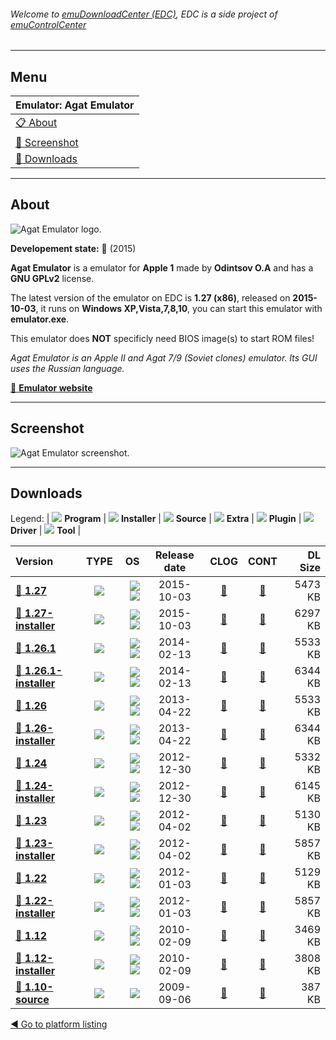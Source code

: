 ###### Welcome to [emuDownloadCenter (EDC)](https://github.com/PhoenixInteractiveNL/emuDownloadCenter/wiki/), EDC is a side project of [emuControlCenter](https://github.com/PhoenixInteractiveNL/emuControlCenter/wiki/)
***
## Menu
| **Emulator: Agat Emulator** |
|:---------|
| [:clipboard: About](#about) |
| [:sunrise: Screenshot](#screenshot) |
| [:floppy_disk: Downloads](#downloads) |
***
## About
![](https://github.com/PhoenixInteractiveNL/emuDownloadCenter/wiki/images_emulator/agat_logo_200.jpg "Agat Emulator logo.")

**Developement state:** :large_blue_circle: (2015)

**Agat Emulator** is a emulator for **Apple 1** made by **Odintsov O.A** and has a **GNU GPLv2** license.

The latest version of the emulator on EDC is **1.27 (x86)**, released on **2015-10-03**, it runs on **Windows XP,Vista,7,8,10**, you can start this emulator with **emulator.exe**.

This emulator does **NOT** specificly need BIOS image(s) to start ROM files!

_Agat Emulator is an Apple II and Agat 7/9 (Soviet clones) emulator. Its GUI uses the Russian language._

[:link: **Emulator website**](https://sourceforge.net/projects/agatemulator/)
***
## Screenshot
![](https://raw.githubusercontent.com/PhoenixInteractiveNL/emuDownloadCenter/master/hooks/agat/emulator_screen_01.jpg "Agat Emulator screenshot.")
***
## Downloads
Legend: | 
![](https://raw.githubusercontent.com/wiki/PhoenixInteractiveNL/emuDownloadCenter/images_misc/icon_program_24.png) **Program** | 
![](https://raw.githubusercontent.com/wiki/PhoenixInteractiveNL/emuDownloadCenter/images_misc/icon_installer_24.png) **Installer** | 
![](https://raw.githubusercontent.com/wiki/PhoenixInteractiveNL/emuDownloadCenter/images_misc/icon_source_code_24.png) **Source** | 
![](https://raw.githubusercontent.com/wiki/PhoenixInteractiveNL/emuDownloadCenter/images_misc/icon_extra_24.png) **Extra** | 
![](https://raw.githubusercontent.com/wiki/PhoenixInteractiveNL/emuDownloadCenter/images_misc/icon_plugin_24.png) **Plugin** | 
![](https://raw.githubusercontent.com/wiki/PhoenixInteractiveNL/emuDownloadCenter/images_misc/icon_driver_24.png) **Driver** | 
![](https://raw.githubusercontent.com/wiki/PhoenixInteractiveNL/emuDownloadCenter/images_misc/icon_tool_24.png) **Tool** | 
 
| Version | TYPE | OS | Release date | CLOG | CONT | DL Size |
|:--------|:----:|---:|:------------:|:----:|:----:|--------:|
| [:floppy_disk: **1.27**](https://github.com/PhoenixInteractiveNL/edc-repo0007/raw/master/agat/1.27.7z) | ![](https://raw.githubusercontent.com/wiki/PhoenixInteractiveNL/emuDownloadCenter/images_misc/icon_program_24.png) | ![](https://raw.githubusercontent.com/wiki/PhoenixInteractiveNL/emuDownloadCenter/images_misc/logo_windows_24.png)![](https://raw.githubusercontent.com/wiki/PhoenixInteractiveNL/emuDownloadCenter/images_misc/icon_32-bit_24.png) | 2015-10-03 | [:page_facing_up:](https://github.com/PhoenixInteractiveNL/edc-repo0007/blob/master/agat/1.27_changelog.txt) | [:mag_right:](https://github.com/PhoenixInteractiveNL/edc-repo0007/blob/master/agat/1.27_contents.txt) | 5473 KB |
| [:floppy_disk: **1.27-installer**](https://github.com/PhoenixInteractiveNL/edc-repo0007/raw/master/agat/1.27-installer.7z) | ![](https://raw.githubusercontent.com/wiki/PhoenixInteractiveNL/emuDownloadCenter/images_misc/icon_installer_24.png) | ![](https://raw.githubusercontent.com/wiki/PhoenixInteractiveNL/emuDownloadCenter/images_misc/logo_windows_24.png)![](https://raw.githubusercontent.com/wiki/PhoenixInteractiveNL/emuDownloadCenter/images_misc/icon_32-bit_24.png) | 2015-10-03 | [:page_facing_up:](https://github.com/PhoenixInteractiveNL/edc-repo0007/blob/master/agat/1.27-installer_changelog.txt) | [:mag_right:](https://github.com/PhoenixInteractiveNL/edc-repo0007/blob/master/agat/1.27-installer_contents.txt) | 6297 KB |
| [:floppy_disk: **1.26.1**](https://github.com/PhoenixInteractiveNL/edc-repo0007/raw/master/agat/1.26.1.7z) | ![](https://raw.githubusercontent.com/wiki/PhoenixInteractiveNL/emuDownloadCenter/images_misc/icon_program_24.png) | ![](https://raw.githubusercontent.com/wiki/PhoenixInteractiveNL/emuDownloadCenter/images_misc/logo_windows_24.png)![](https://raw.githubusercontent.com/wiki/PhoenixInteractiveNL/emuDownloadCenter/images_misc/icon_32-bit_24.png) | 2014-02-13 | [:page_facing_up:](https://github.com/PhoenixInteractiveNL/edc-repo0007/blob/master/agat/1.26.1_changelog.txt) | [:mag_right:](https://github.com/PhoenixInteractiveNL/edc-repo0007/blob/master/agat/1.26.1_contents.txt) | 5533 KB |
| [:floppy_disk: **1.26.1-installer**](https://github.com/PhoenixInteractiveNL/edc-repo0007/raw/master/agat/1.26.1-installer.7z) | ![](https://raw.githubusercontent.com/wiki/PhoenixInteractiveNL/emuDownloadCenter/images_misc/icon_installer_24.png) | ![](https://raw.githubusercontent.com/wiki/PhoenixInteractiveNL/emuDownloadCenter/images_misc/logo_windows_24.png)![](https://raw.githubusercontent.com/wiki/PhoenixInteractiveNL/emuDownloadCenter/images_misc/icon_32-bit_24.png) | 2014-02-13 | [:page_facing_up:](https://github.com/PhoenixInteractiveNL/edc-repo0007/blob/master/agat/1.26.1-installer_changelog.txt) | [:mag_right:](https://github.com/PhoenixInteractiveNL/edc-repo0007/blob/master/agat/1.26.1-installer_contents.txt) | 6344 KB |
| [:floppy_disk: **1.26**](https://github.com/PhoenixInteractiveNL/edc-repo0007/raw/master/agat/1.26.7z) | ![](https://raw.githubusercontent.com/wiki/PhoenixInteractiveNL/emuDownloadCenter/images_misc/icon_program_24.png) | ![](https://raw.githubusercontent.com/wiki/PhoenixInteractiveNL/emuDownloadCenter/images_misc/logo_windows_24.png)![](https://raw.githubusercontent.com/wiki/PhoenixInteractiveNL/emuDownloadCenter/images_misc/icon_32-bit_24.png) | 2013-04-22 | [:page_facing_up:](https://github.com/PhoenixInteractiveNL/edc-repo0007/blob/master/agat/1.26_changelog.txt) | [:mag_right:](https://github.com/PhoenixInteractiveNL/edc-repo0007/blob/master/agat/1.26_contents.txt) | 5533 KB |
| [:floppy_disk: **1.26-installer**](https://github.com/PhoenixInteractiveNL/edc-repo0007/raw/master/agat/1.26-installer.7z) | ![](https://raw.githubusercontent.com/wiki/PhoenixInteractiveNL/emuDownloadCenter/images_misc/icon_installer_24.png) | ![](https://raw.githubusercontent.com/wiki/PhoenixInteractiveNL/emuDownloadCenter/images_misc/logo_windows_24.png)![](https://raw.githubusercontent.com/wiki/PhoenixInteractiveNL/emuDownloadCenter/images_misc/icon_32-bit_24.png) | 2013-04-22 | [:page_facing_up:](https://github.com/PhoenixInteractiveNL/edc-repo0007/blob/master/agat/1.26-installer_changelog.txt) | [:mag_right:](https://github.com/PhoenixInteractiveNL/edc-repo0007/blob/master/agat/1.26-installer_contents.txt) | 6344 KB |
| [:floppy_disk: **1.24**](https://github.com/PhoenixInteractiveNL/edc-repo0007/raw/master/agat/1.24.7z) | ![](https://raw.githubusercontent.com/wiki/PhoenixInteractiveNL/emuDownloadCenter/images_misc/icon_program_24.png) | ![](https://raw.githubusercontent.com/wiki/PhoenixInteractiveNL/emuDownloadCenter/images_misc/logo_windows_24.png)![](https://raw.githubusercontent.com/wiki/PhoenixInteractiveNL/emuDownloadCenter/images_misc/icon_32-bit_24.png) | 2012-12-30 | [:page_facing_up:](https://github.com/PhoenixInteractiveNL/edc-repo0007/blob/master/agat/1.24_changelog.txt) | [:mag_right:](https://github.com/PhoenixInteractiveNL/edc-repo0007/blob/master/agat/1.24_contents.txt) | 5332 KB |
| [:floppy_disk: **1.24-installer**](https://github.com/PhoenixInteractiveNL/edc-repo0007/raw/master/agat/1.24-installer.7z) | ![](https://raw.githubusercontent.com/wiki/PhoenixInteractiveNL/emuDownloadCenter/images_misc/icon_installer_24.png) | ![](https://raw.githubusercontent.com/wiki/PhoenixInteractiveNL/emuDownloadCenter/images_misc/logo_windows_24.png)![](https://raw.githubusercontent.com/wiki/PhoenixInteractiveNL/emuDownloadCenter/images_misc/icon_32-bit_24.png) | 2012-12-30 | [:page_facing_up:](https://github.com/PhoenixInteractiveNL/edc-repo0007/blob/master/agat/1.24-installer_changelog.txt) | [:mag_right:](https://github.com/PhoenixInteractiveNL/edc-repo0007/blob/master/agat/1.24-installer_contents.txt) | 6145 KB |
| [:floppy_disk: **1.23**](https://github.com/PhoenixInteractiveNL/edc-repo0007/raw/master/agat/1.23.7z) | ![](https://raw.githubusercontent.com/wiki/PhoenixInteractiveNL/emuDownloadCenter/images_misc/icon_program_24.png) | ![](https://raw.githubusercontent.com/wiki/PhoenixInteractiveNL/emuDownloadCenter/images_misc/logo_windows_24.png)![](https://raw.githubusercontent.com/wiki/PhoenixInteractiveNL/emuDownloadCenter/images_misc/icon_32-bit_24.png) | 2012-04-02 | [:page_facing_up:](https://github.com/PhoenixInteractiveNL/edc-repo0007/blob/master/agat/1.23_changelog.txt) | [:mag_right:](https://github.com/PhoenixInteractiveNL/edc-repo0007/blob/master/agat/1.23_contents.txt) | 5130 KB |
| [:floppy_disk: **1.23-installer**](https://github.com/PhoenixInteractiveNL/edc-repo0007/raw/master/agat/1.23-installer.7z) | ![](https://raw.githubusercontent.com/wiki/PhoenixInteractiveNL/emuDownloadCenter/images_misc/icon_installer_24.png) | ![](https://raw.githubusercontent.com/wiki/PhoenixInteractiveNL/emuDownloadCenter/images_misc/logo_windows_24.png)![](https://raw.githubusercontent.com/wiki/PhoenixInteractiveNL/emuDownloadCenter/images_misc/icon_32-bit_24.png) | 2012-04-02 | [:page_facing_up:](https://github.com/PhoenixInteractiveNL/edc-repo0007/blob/master/agat/1.23-installer_changelog.txt) | [:mag_right:](https://github.com/PhoenixInteractiveNL/edc-repo0007/blob/master/agat/1.23-installer_contents.txt) | 5857 KB |
| [:floppy_disk: **1.22**](https://github.com/PhoenixInteractiveNL/edc-repo0007/raw/master/agat/1.22.7z) | ![](https://raw.githubusercontent.com/wiki/PhoenixInteractiveNL/emuDownloadCenter/images_misc/icon_program_24.png) | ![](https://raw.githubusercontent.com/wiki/PhoenixInteractiveNL/emuDownloadCenter/images_misc/logo_windows_24.png)![](https://raw.githubusercontent.com/wiki/PhoenixInteractiveNL/emuDownloadCenter/images_misc/icon_32-bit_24.png) | 2012-01-03 | [:page_facing_up:](https://github.com/PhoenixInteractiveNL/edc-repo0007/blob/master/agat/1.22_changelog.txt) | [:mag_right:](https://github.com/PhoenixInteractiveNL/edc-repo0007/blob/master/agat/1.22_contents.txt) | 5129 KB |
| [:floppy_disk: **1.22-installer**](https://github.com/PhoenixInteractiveNL/edc-repo0007/raw/master/agat/1.22-installer.7z) | ![](https://raw.githubusercontent.com/wiki/PhoenixInteractiveNL/emuDownloadCenter/images_misc/icon_installer_24.png) | ![](https://raw.githubusercontent.com/wiki/PhoenixInteractiveNL/emuDownloadCenter/images_misc/logo_windows_24.png)![](https://raw.githubusercontent.com/wiki/PhoenixInteractiveNL/emuDownloadCenter/images_misc/icon_32-bit_24.png) | 2012-01-03 | [:page_facing_up:](https://github.com/PhoenixInteractiveNL/edc-repo0007/blob/master/agat/1.22-installer_changelog.txt) | [:mag_right:](https://github.com/PhoenixInteractiveNL/edc-repo0007/blob/master/agat/1.22-installer_contents.txt) | 5857 KB |
| [:floppy_disk: **1.12**](https://github.com/PhoenixInteractiveNL/edc-repo0007/raw/master/agat/1.12.7z) | ![](https://raw.githubusercontent.com/wiki/PhoenixInteractiveNL/emuDownloadCenter/images_misc/icon_program_24.png) | ![](https://raw.githubusercontent.com/wiki/PhoenixInteractiveNL/emuDownloadCenter/images_misc/logo_windows_24.png)![](https://raw.githubusercontent.com/wiki/PhoenixInteractiveNL/emuDownloadCenter/images_misc/icon_32-bit_24.png) | 2010-02-09 | [:page_facing_up:](https://github.com/PhoenixInteractiveNL/edc-repo0007/blob/master/agat/1.12_changelog.txt) | [:mag_right:](https://github.com/PhoenixInteractiveNL/edc-repo0007/blob/master/agat/1.12_contents.txt) | 3469 KB |
| [:floppy_disk: **1.12-installer**](https://github.com/PhoenixInteractiveNL/edc-repo0007/raw/master/agat/1.12-installer.7z) | ![](https://raw.githubusercontent.com/wiki/PhoenixInteractiveNL/emuDownloadCenter/images_misc/icon_installer_24.png) | ![](https://raw.githubusercontent.com/wiki/PhoenixInteractiveNL/emuDownloadCenter/images_misc/logo_windows_24.png)![](https://raw.githubusercontent.com/wiki/PhoenixInteractiveNL/emuDownloadCenter/images_misc/icon_32-bit_24.png) | 2010-02-09 | [:page_facing_up:](https://github.com/PhoenixInteractiveNL/edc-repo0007/blob/master/agat/1.12-installer_changelog.txt) | [:mag_right:](https://github.com/PhoenixInteractiveNL/edc-repo0007/blob/master/agat/1.12-installer_contents.txt) | 3808 KB |
| [:floppy_disk: **1.10-source**](https://github.com/PhoenixInteractiveNL/edc-repo0007/raw/master/agat/1.10-source.7z) | ![](https://raw.githubusercontent.com/wiki/PhoenixInteractiveNL/emuDownloadCenter/images_misc/icon_source_code_24.png) | ![](https://raw.githubusercontent.com/wiki/PhoenixInteractiveNL/emuDownloadCenter/images_misc/icon_32-bit_24.png) | 2009-09-06 | [:page_facing_up:](https://github.com/PhoenixInteractiveNL/edc-repo0007/blob/master/agat/1.10-source_changelog.txt) | [:mag_right:](https://github.com/PhoenixInteractiveNL/edc-repo0007/blob/master/agat/1.10-source_contents.txt) | 387 KB |

[:arrow_backward: Go to platform listing](https://github.com/PhoenixInteractiveNL/emuDownloadCenter/wiki/EDC-Platform-List)
